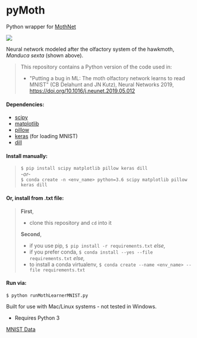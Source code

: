 # pyMoth
Python wrapper for [MothNet](https://github.com/charlesDelahunt/PuttingABugInML)

<img src='https://upload.wikimedia.org/wikipedia/commons/thumb/b/ba/Manduca_brasiliensis_MHNT_CUT_2010_0_12_Boca_de_Mato%2C_Cochoeiras_de_Macacu%2C_rio_de_Janeiro_blanc.jpg/320px-Manduca_brasiliensis_MHNT_CUT_2010_0_12_Boca_de_Mato%2C_Cochoeiras_de_Macacu%2C_rio_de_Janeiro_blanc.jpg'>

Neural network modeled after the olfactory system of the hawkmoth, _Manduca sexta_ (shown above).
> This repository contains a Python version of the code used in:
> - "Putting a bug in ML: The moth olfactory network learns to read MNIST" (CB Delahunt and JN Kutz), Neural Networks 2019, https://doi.org/10.1016/j.neunet.2019.05.012

#### Dependencies:
- [scipy](https://www.scipy.org/)
- [matplotlib](https://matplotlib.org/)
- [pillow](https://pillow.readthedocs.io/en/stable/)
- [keras](https://keras.io/) (for loading MNIST)
- [dill](https://pypi.org/project/dill/)

#### Install manually:  
> `$ pip install scipy matplotlib pillow keras dill`  
> *-or-*  
> `$ conda create -n <env_name> python=3.6 scipy matplotlib pillow keras dill`  

#### Or, install from .txt file:  
> **First**, 
> - clone this repository and `cd` into it  
>
> **Second**, 
> - if you use pip, `$ pip install -r requirements.txt` *else,*   
> - if you prefer conda, `$ conda install --yes --file requirements.txt` *else,* 
> - to install a conda virtualenv, `$ conda create --name <env_name> --file requirements.txt`  

#### Run via:
`$ python runMothLearnerMNIST.py`

Built for use with Mac/Linux systems - not tested in Windows.
- Requires Python 3

[MNIST Data](http://yann.lecun.com/exdb/mnist/)
